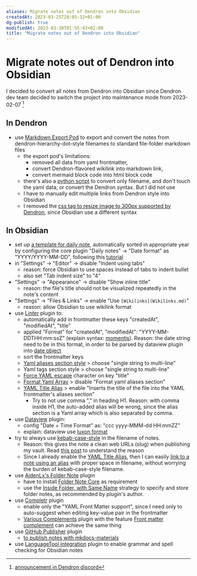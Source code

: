 ```yaml
---
aliases: Migrate notes out of Dendron into Obsidian
createdAt: 2023-03-25T20:05:32+01:00
dg-publish: true
modifiedAt: 2023-03-30T01:55:43+02:00
title: "Migrate notes out of Dendron into Obsidian"
---
```

# Migrate notes out of Dendron into Obsidian

I decided to convert all notes from Dendron into Obsidian since Dendron dev team decided to switch the project into maintenance mode from 2023-02-07 [^1]

[^1]: [announcement in Dendron discord](https://discord.com/channels/717965437182410783/737323300967022732/1072563304289030164)

## In Dendron

- use [Markdown Export Pod](https://wiki.dendron.so/notes/Un0n1ql7LfvMtmA9JEi4n/) to export and convert the notes from dendron-hierarchy-dot-style filenames to standard file-folder markdown files
    - the export pod's limitations:
        - removed all data from yaml frontmatter, 
        - convert Dendron-flavored wikilink into markdown link, 
        - convert mermaid block code into html block code
    - there's also a [python script](https://forum.obsidian.md/t/any-plugin-to-import-dendron-vault-into-obsidian/47060/2) to convert only filename, and don't touch the yaml data, or convert the Dendron syntax. But I did not use
    - I have to manually edit multiple links from Dendron style into Obsidian
    - I removed the [css tag to resize image to 300px supported by Dendron](./image.md#Resize%20image%20and%20display), since Obsidian use a different syntax

## In Obsidian

- set up [a template for daily note](daily-note-tp.md), automatically sorted in appropriate year by configuring the core plugin "Daily notes" -> "Date format" as "YYYY/YYYY-MM-DD", following this [tutorial](https://www.reddit.com/r/ObsidianMD/comments/10ultm1/i_learned_that_you_can_automate_your_daily_notes/)
- in "Settings" -> "Editor" -> disable "Indent using tabs"
    - reason: force Obsidian to use spaces instead of tabs to indent bullet
    - also set "Tab indent size" to "4"
- "Settings" -> "Appearance" -> disable "Show inline title"
    - reason: the file's title should not be visualized repeatedly in the note's content
- "Settings" -> "Files & Links" -> enable "Use `[Wikilinks](Wikilinks.md)`"
    - reason: allow Obsidian to use wikilink format
- use [Linter](https://github.com/platers/obsidian-linter) plugin to:
    - automatically add in frontmatter these keys "createdAt", "modifiedAt", "title"
    - applied "Format" for "createdAt", "modifiedAt": "YYYY-MM-DDTHH:mm:ssZ" (explain syntax: [momentjs](https://momentjscom.readthedocs.io/en/latest/moment/04-displaying/01-format/)). Reason: the date string need to be in this format, in order to be parsed by dataview plugin into [date object](https://blacksmithgu.github.io/obsidian-dataview/annotation/types-of-metadata/#date)
    - sort the frontmatter keys
    - [Yaml aliases section style](https://github.com/platers/obsidian-linter/blob/master/docs/rules.md#yaml-aliases-section-style) > choose "single string to multi-line"
    - Yaml tags section style > choose "single string to multi-line"
    - [Force YAML escape](https://github.com/platers/obsidian-linter/blob/master/docs/rules.md#force-yaml-escape) character on key "title"
    - [Format Yaml Array](https://github.com/platers/obsidian-linter/blob/master/docs/rules.md#format-yaml-array) > disable "Format yaml aliases section"
    - [YAML Title Alias](https://github.com/platers/obsidian-linter/blob/master/docs/rules.md#yaml-title-alias) > enable "Inserts the title of the file into the YAML frontmatter's aliases section"
        - Try to not use comma "," in heading H1. Reason: with comma inside H1, the auto-added alias will be wrong, since the alias section is a Yaml array which is also separated by comma.
- use [Dataview](https://blacksmithgu.github.io/obsidian-dataview/) plugin:
    - config "Date + Time Format" as: "ccc yyyy-MMM-dd HH:mmZZ"
    - explain: dataview use [luxon format](https://github.com/moment/luxon/blob/master/docs/formatting.md)
- try to always use [kebab-case-style](https://www.freecodecamp.org/news/snake-case-vs-camel-case-vs-pascal-case-vs-kebab-case-whats-the-difference/) in the filename of notes.
    - Reason: this gives the note a clean web URLs (slug) when publishing my vault. Read [this post](https://forum.obsidian.md/t/publish-support-for-lowercase-and-kebab-case-slugs-in-urls/32463) to understand the reason
    - Since I already enable the [YAML Title Alias](https://github.com/platers/obsidian-linter/blob/master/docs/rules.md#yaml-title-alias), then I can easily [link to a note using an alias](https://help.obsidian.md/Linking+notes+and+files/Aliases) with proper space in filename, without worrying the burden of kebab-case-style filename.
- use [AidenLx's Folder Note](https://github.com/aidenlx/alx-folder-note) plugin
    - have to install [Folder Note Core](https://github.com/aidenlx/folder-note-core) as requirement
    - use the [Inside Folder, with Same Name](https://github.com/aidenlx/alx-folder-note/wiki/folder-note-pref) strategy to specify and store folder notes, as recommended by plugin's author.
- use [Completr](https://github.com/tth05/obsidian-completr) plugin
    - enable only the "YAML Front Matter support", since I need only to auto-suggest when editing key-value pair in the frontmatter
    - [Various Complements](https://github.com/tadashi-aikawa/obsidian-various-complements-plugin) plugin with the feature [Front matter complement](https://tadashi-aikawa.github.io/docs-obsidian-various-complements-plugin/1.%20Features/Front%20matter%20complement/) can achieve the same thing
- use [GitHub Publisher](https://github.com/ObsidianPublisher/obsidian-github-publisher) plugin
    -  [to publish notes with mkdocs-materials](mkdocs-pub.md)
- use [LanguageTool integration](languagetool-obsidian.md) plugin to enable grammar and spell checking for Obsidian notes